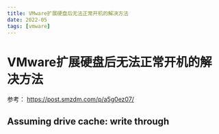 ```yaml
---
title: VMware扩展硬盘后无法正常开机的解决方法
date: 2022-05
tags: [vmware]
---
```


# VMware扩展硬盘后无法正常开机的解决方法
参考：
https://post.smzdm.com/p/a5g0ez07/
## Assuming drive cache: write through
